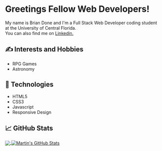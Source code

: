 # Greetings Fellow Web Developers!

My name is Brian Done and I'm a Full Stack Web Developer coding student at the University of Central Florida.<br/> You can also find me on <a href="https://www.linkedin.com/in/brian-done-9080b026/">Linkedin.</a>

## &#x270d; Interests and Hobbies

- RPG Games
- Astronomy

## 🔧 Technologies 
- HTML5
- CSS3
- Javascript
- Responsive Design

## &#x1f4c8; GitHub Stats

<a href="https://github.com/bdoneq7/bdoneq7">
  <img align="center" src="https://github-readme-stats.vercel.app/api/top-langs/?username=bdoneq7&hide=html,tex&title_color=ffffff&text_color=c9cacc&icon_color=2bbc8a&bg_color=1d1f21&langs_count=3" />
</a>
<a href="https://github.com/bdoneq7/bdoneq7">
  <img align="center" src="https://github-readme-stats.vercel.app/api?username=bdoneq7&show_icons=true&line_height=27&count_private=true&title_color=ffffff&text_color=c9cacc&icon_color=2bbc8a&bg_color=1d1f21" alt="Martin's GitHub Stats" />
</a>


<!---
bdoneq7/bdoneq7 is a ✨ special ✨ repository because its `README.md` (this file) appears on your GitHub profile.
You can click the Preview link to take a look at your changes.
--->
